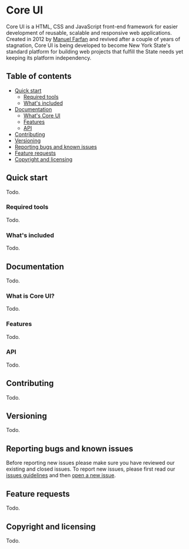 # Core UI

Core UI is a HTML, CSS and JavaScript front-end framework for easier development of reusable, scalable and responsive web applications. Created in 2012 by [Manuel Farfan](https://github.com/mfarfanr) and revived after a couple of years of stagnation, Core UI is being developed to become New York State's standard platform for building web projects that fulfill the State needs yet keeping its platform independency.

## Table of contents

* [Quick start](#quick-start)
    * [Required tools](#required-tools)
    * [What's included](#whats-included)
* [Documentation](#documentation)
    * [What's Core UI](#what-is-core-ui)
    * [Features](#features)
    * [API](#api)
* [Contributing](#contributing)
* [Versioning](#versioning)
* [Reporting bugs and known issues](#reporting-bugs-and-known-issues)
* [Feature requests](#feature-requests)
* [Copyright and licensing](#copyright-and-licensing)

## Quick start

Todo.

### Required tools

Todo.

### What's included

Todo.

## Documentation

Todo.

### What is Core UI?

Todo.

### Features

Todo.

### API

Todo.

## Contributing

Todo.

## Versioning

Todo.

## Reporting bugs and known issues

Before reporting new issues please make sure you have reviewed our existing and closed issues. To report new issues, please first read our [issues guidelines](https://github.com/nys-its/frg-coreui/CONTRIBUTING.md) and then [open a new issue](https://github.com/nys-its/frg-coreui/issues/new).

## Feature requests

Todo.

## Copyright and licensing

Todo.
